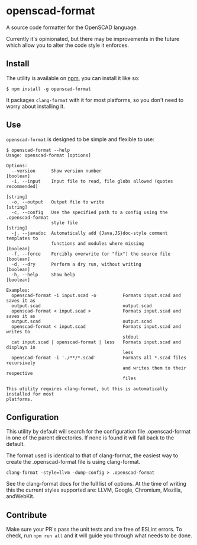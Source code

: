 # openscad-format
A source code formatter for the OpenSCAD language.

Currently it's opinionated, but there may be improvements in the future which
allow you to alter the code style it enforces.

## Install
The utility is available on [npm](https://www.npmjs.com/package/openscad-format), you can install it like so:
```
$ npm install -g openscad-format
```
It packages `clang-format` with it for most platforms, so you don't need to
worry about installing it.

## Use
`openscad-format` is designed to be simple and flexible to use:
```
$ openscad-format --help
Usage: openscad-format [options]

Options:
  --version      Show version number                                   [boolean]
  -i, --input    Input file to read, file globs allowed (quotes recommended)
                                                                        [string]
  -o, --output   Output file to write                                   [string]
  -c, --config   Use the specified path to a config using the .openscad-format
                 style file                                             [string]
  -j, --javadoc  Automatically add {Java,JS}doc-style comment templates to
                 functions and modules where missing                   [boolean]
  -f, --force    Forcibly overwrite (or "fix") the source file         [boolean]
  -d, --dry      Perform a dry run, without writing                    [boolean]
  -h, --help     Show help                                             [boolean]

Examples:
  openscad-format -i input.scad -o          Formats input.scad and saves it as
  output.scad                               output.scad
  openscad-format < input.scad >            Formats input.scad and saves it as
  output.scad                               output.scad
  openscad-format < input.scad              Formats input.scad and writes to
                                            stdout
  cat input.scad | openscad-format | less   Formats input.scad and displays in
                                            less
  openscad-format -i './**/*.scad'          Formats all *.scad files recursively
                                            and writes them to their respective
                                            files

This utility requires clang-format, but this is automatically installed for most
platforms.
```
## Configuration
This utility by default will search for the configuration file .openscad-format in one of the parent directories. If none is found it will fall back to the default.

The format used is identical to that of clang-format, the easiest way to create the .openscad-format file is using clang-format.

```
clang-format -style=llvm -dump-config > .openscad-format
```

See the clang-format docs for the full list of options. At the time of writing this the current styles supported are: LLVM, Google, Chromium, Mozilla, andWebKit.

## Contribute
Make sure your PR's pass the unit tests and are free of ESLint errors. To check,
run `npm run all` and it will guide you through what needs to be done.
